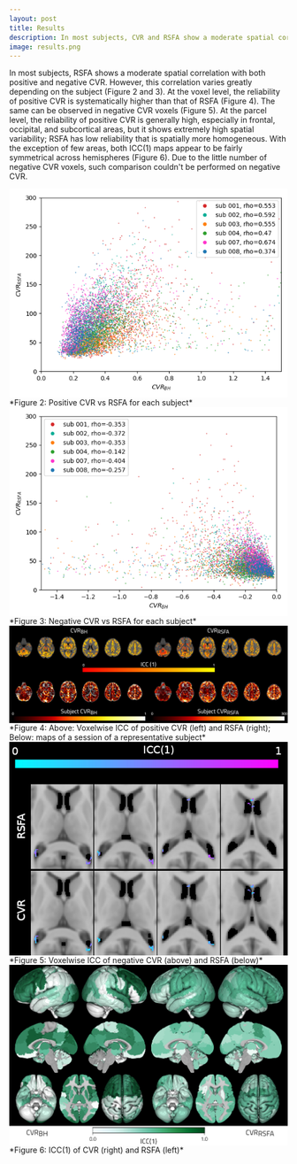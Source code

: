```yaml
---
layout: post
title: Results
description: In most subjects, CVR and RSFA show a moderate spatial correlation, that varies greatly depending on the subject. Different reliability of the data was found between the voxel and the parcel level.
image: results.png
---
```


In most subjects, RSFA shows a moderate spatial correlation with both positive and negative CVR. However, this correlation varies greatly depending on the subject (Figure 2 and 3).
At the voxel level, the reliability of positive CVR is systematically higher than that of RSFA (Figure 4). The same can be observed in negative CVR voxels (Figure 5).
At the parcel level, the reliability of positive CVR is generally high, especially in frontal, occipital, and subcortical areas, but it shows extremely high spatial variability; RSFA has low reliability that is spatially more homogeneous. With the exception of few areas, both ICC(1) maps appear to be fairly symmetrical across hemispheres (Figure 6). Due to the little number of negative CVR voxels, such comparison couldn't be performed on negative CVR.

<img src="assets/images/results_1.png" style="max-width:100%;display:block;" align="center" />
*Figure 2: Positive CVR vs RSFA for each subject*

<img src="assets/images/results_2.png" style="max-width:100%;display:block;" align="center" />
*Figure 3: Negative CVR vs RSFA for each subject*

<img src="assets/images/results_3.png" style="max-width:100%;display:block;" align="center" />
*Figure 4: Above: Voxelwise ICC of positive CVR (left) and RSFA (right); Below: maps of a session of a representative subject*

<img src="assets/images/results_4.png" style="max-width:100%;display:block;" align="center" />
*Figure 5: Voxelwise ICC of negative CVR (above) and RSFA (below)*

<img src="assets/images/results.png" style="max-width:100%;display:block;" align="center" />
*Figure 6: ICC(1) of CVR (right) and RSFA (left)*